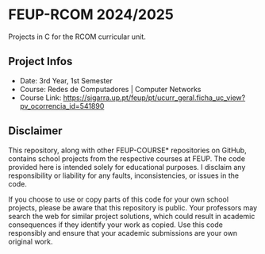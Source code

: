 # FEUP-RCOM 2024/2025
Projects in C for the RCOM curricular unit.
## Project Infos
- Date: 3rd Year, 1st Semester
- Course: Redes de Computadores | Computer Networks
- Course Link: https://sigarra.up.pt/feup/pt/ucurr_geral.ficha_uc_view?pv_ocorrencia_id=541890
## Disclaimer
This repository, along with other FEUP-COURSE* repositories on GitHub, contains school projects from the respective courses at FEUP. The code provided here is intended solely for educational purposes. I disclaim any responsibility or liability for any faults, inconsistencies, or issues in the code.

If you choose to use or copy parts of this code for your own school projects, please be aware that this repository is public. Your professors may search the web for similar project solutions, which could result in academic consequences if they identify your work as copied. Use this code responsibly and ensure that your academic submissions are your own original work.

